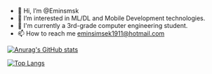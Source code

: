 - 👋 Hi, I’m @Eminsmsk
- 👀 I’m interested in ML/DL and Mobile Development technologies.
- 🌱 I'm currently a 3rd-grade computer engineering student.
- 📫 How to reach me eminsimsek1911@hotmail.com

[![Anurag's GitHub stats](https://github-readme-stats.vercel.app/api?username=eminsmsk&show_icons=true&theme=algolia)](https://github.com/anuraghazra/github-readme-stats)


[![Top Langs](https://github-readme-stats.vercel.app/api/top-langs/?username=eminsmsk)](https://github.com/anuraghazra/github-readme-stats)

